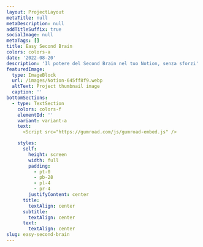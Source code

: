 ```yaml
---
layout: ProjectLayout
metaTitle: null
metaDescription: null
addTitleSuffix: true
socialImage: null
metaTags: []
title: Easy Second Brain
colors: colors-a
date: '2022-08-20'
description: 'Il potere del Second Brain nel tuo Notion, senza sforzi'
featuredImage:
  type: ImageBlock
  url: /images/Notion-645ff8f9.webp
  altText: Project thumbnail image
  caption: ''
bottomSections:
  - type: TextSection
    colors: colors-f
    elementId: ''
    variant: variant-a
    text: 
      <Script src="https://gumroad.com/js/gumroad-embed.js" />

    styles:
      self:
        height: screen
        width: full
        padding:
          - pt-0
          - pb-28
          - pl-4
          - pr-4
        justifyContent: center
      title:
        textAlign: center
      subtitle:
        textAlign: center
      text:
        textAlign: center
slug: easy-second-brain
---
```

